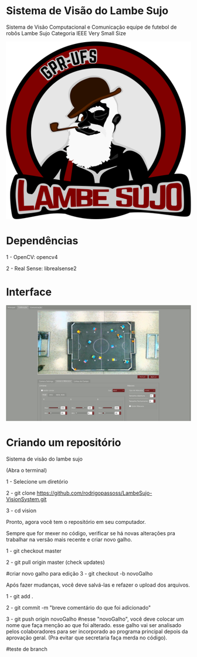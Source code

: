 # Sistema de Visão do Lambe Sujo
Sistema de Visão Computacional e Comunicação equipe de futebol de robôs Lambe Sujo Categoria IEEE Very Small Size

![Logo](https://raw.githubusercontent.com/rodrigopassoss/LambeSujo-VisionSystem/master/imagens/oie_transparent.png)


# Dependências
1 - OpenCV: opencv4 

2 - Real Sense: librealsense2

# Interface

![Interface](https://raw.githubusercontent.com/rodrigopassoss/LambeSujo-VisionSystem/master/imagens/interface.png)

# Criando um repositório

Sistema de visão do lambe sujo

(Abra o terminal)

1 - Selecione um diretório

2 - git clone https://github.com/rodrigopassoss/LambeSujo-VisionSystem.git

3 - cd vision

Pronto, agora você tem o repositório em seu computador.

Sempre que for mexer no código, verificar se há novas alterações pra trabalhar na versão mais recente e criar novo galho.

1 - git checkout master

2 - git pull origin master (check updates)

#criar novo galho para edição
3 - git checkout -b novoGalho

Após fazer mudanças, você deve salvá-las e refazer o upload dos arquivos.

1 - git add .

2 - git commit -m "breve comentário do que foi adicionado"

3 - git push origin novoGalho
#nesse "novoGalho", você deve colocar um nome que faça menção ao que foi alterado. esse galho vai ser analisado pelos colaboradores para ser incorporado ao programa principal depois da aprovação geral. (Pra evitar que secretaria faça merda no código).

#teste de branch
